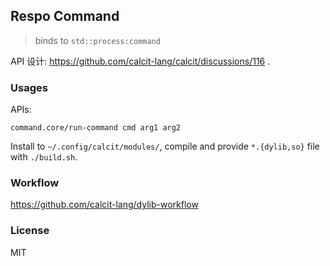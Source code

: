 ## Respo Command

> binds to `std::process:command`

API 设计: https://github.com/calcit-lang/calcit/discussions/116 .

### Usages

APIs:

```cirru
command.core/run-command cmd arg1 arg2
```

Install to `~/.config/calcit/modules/`, compile and provide `*.{dylib,so}` file with `./build.sh`.

### Workflow

https://github.com/calcit-lang/dylib-workflow

### License

MIT
